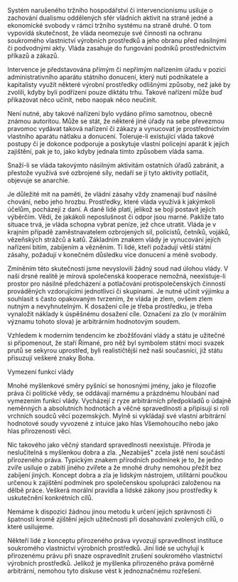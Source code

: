 Systém narušeného tržního hospodářství či intervencionismu usiluje o zachování dualismu oddělených sfér vládních aktivit na straně jedné a ekonomické svobody v rámci tržního systému na straně druhé. O tom vypovídá skutečnost, že vláda neomezuje své činnosti na ochranu soukromého vlastnictví výrobních prostředků a jeho obranu před násilnými či podvodnými akty. Vláda zasahuje do fungování podniků prostřednictvím příkazů a zákazů.

Intervence je představována přímým či nepřímým nařízením úřadu v pozici administrativního aparátu státního donucení, který nutí podnikatele a kapitalisty využít některé výrobní prostředky odlišnými způsoby, než jaké by zvolili, kdyby byli podřízeni pouze diktátu trhu. Takové nařízení může buď přikazovat něco učinit, nebo naopak něco neučinit.

Není nutné, aby takové nařízení bylo vydáno přímo samotnou, obecně známou autoritou. Může se stát, že některé jiné úřady na sebe převezmou pravomoc vydávat taková nařízení či zákazy a vynucovat je prostřednictvím vlastního aparátu nátlaku a donucení. Toleruje-li existující vláda takové postupy či je dokonce podporuje a poskytuje vlastní policejní aparát k jejich zajištění, pak je to, jako kdyby jednala tímto způsobem vláda sama.

Snaží-li se vláda takovýmto násilným aktivitám ostatních úřadů zabránit, a přestože využívá své ozbrojené síly, nedaří se jí tyto aktivity potlačit, objevuje se anarchie.

Je důležité mít na paměti, že vládní zásahy vždy znamenají buď násilné chování, nebo jeho hrozbu. Prostředky, které vláda využívá k jakýmkoli účelům, pocházejí z daní. A daně lidé platí, jelikož se bojí postavit jejich výběrčím. Vědí, že jakákoli neposlušnost či odpor jsou marné. Pakliže tato situace trvá, je vláda schopna vybrat peníze, jež chce utratit. Vláda je v krajním případě zaměstnavatelem ozbrojených sil, policistů, četníků, vojáků, vězeňských strážců a katů. Základním znakem vlády je vynucování jejích nařízení bitím, zabíjením a vězněním. Ti lidé, kteří požadují větší státní zásahy, požadují v konečném důsledku více donucení a méně svobody.

Zmíněním této skutečnosti jsme nevyslovili žádný soud nad úlohou vlády. V naší drsné realitě je mírová společenská kooperace nemožná, neexistuje-li prostor pro násilné předcházení a potlačování protispolečenských činností prováděných vzdorujícími jednotlivci či skupinami. Je nutné učinit výjimku a souhlasit s často opakovaným tvrzením, že vláda je zlem, ovšem zlem nutným a nevyhnutelným. K dosažení cíle je třeba prostředku, je třeba vynaložit náklady k úspěšnému dosažení cíle. Označení za zlo (v morálním významu tohoto slova) je arbitrárním hodnotovým soudem.

Vzhledem k moderním tendencím ke zbožšťování vlády a státu je užitečné si připomenout, že staří Římané, pro něž byl symbolem státní moci svazek prutů se sekyrou uprostřed, byli realističtější než naši současníci, již státu přisuzují veškeré znaky Boha.

Vymezení funkcí vlády

Mnohé myšlenkové směry pyšnící se honosnými jmény, jako je filozofie práva či politické vědy, se oddávají marnému a prázdnému hloubání nad vymezením funkcí vlády. Vycházejí z ryze arbitrárních předpokladů o údajně neměnných a absolutních hodnotách a věčné spravedlnosti a připisují si roli vrchních soudců věcí pozemských. Mylně si vykládají své vlastní arbitrární hodnotové soudy vyvozené z intuice jako hlas Všemohoucího nebo jako hlas přirozenosti věcí.

Nic takového jako věčný standard spravedlnosti neexistuje. Příroda je neslučitelná s myšlenkou dobra a zla. „Nezabiješ" zcela jistě není součástí přirozeného práva. Typickým znakem přírodních podmínek je to, že jedno zvíře usiluje o zabití jiného zvířete a že mnohé druhy nemohou přežít bez zabíjení jiných. Koncept dobra a zla je lidským nástrojem, utilitární poučkou určenou k zajištění podmínek pro společenskou spolupráci založenou na dělbě práce. Veškerá morální pravidla a lidské zákony jsou prostředky k uskutečnění konkrétních cílů.

Nemáme k dispozici žádnou jinou metodu k určení jejich správnosti či špatnosti kromě zjištění jejich užitečnosti při dosahování zvolených cílů, o které usilujeme.

Někteří lidé z konceptu přirozeného práva vyvozují spravedlnost instituce soukromého vlastnictví výrobních prostředků. Jiní lidé se uchylují k přirozenému právu při snaze ospravedlnit zrušení soukromého vlastnictví výrobních prostředků. Jelikož je myšlenka přirozeného práva poměrně arbitrární, nemohou tyto diskuse vést k jednoznačnému rozřešení.
